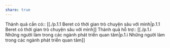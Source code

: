 ```yaml
---
share: true
---
```

Thành quả cần có:: [[./p.1.1 Beret có thời gian trò chuyện sâu với mình|p.1.1 Beret có thời gian trò chuyện sâu với mình]]
Thành quả hỗ trợ:: [[./p.1.i Những người làm trong các ngành phát triển quan tâm|p.1.i Những người làm trong các ngành phát triển quan tâm]]